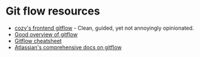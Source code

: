 # Git flow resources

* [cozy's frontend gitflow](https://docs.cozy.io/en/references/git-flow/) - Clean, guided, yet not annoyingly opinionated.
* [Good overview of gitflow](https://devblog.dwarvesf.com/post/git-best-practices/)
* [Gitflow cheatsheet](https://danielkummer.github.io/git-flow-cheatsheet/)
* [Atlassian's comprehensive docs on gitflow](https://www.atlassian.com/git/tutorials/comparing-workflows/gitflow-workflow)